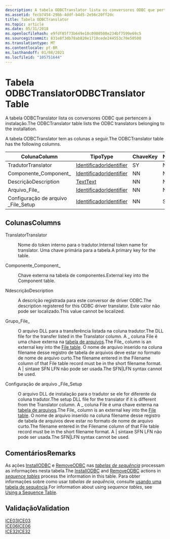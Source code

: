 ```yaml
---
description: A tabela ODBCTranslator lista os conversores ODBC que pertencem à instalação.
ms.assetid: fecb7454-29bb-4ddf-b4d5-2e56c20ff2dc
title: Tabela ODBCTranslator
ms.topic: article
ms.date: 05/31/2018
ms.openlocfilehash: e9fdf85f73b649e18c0980508e234bf7599e69c5
ms.sourcegitcommit: 831e8f3db78ab820e1710cede244553c70e50500
ms.translationtype: MT
ms.contentlocale: pt-BR
ms.lasthandoff: 01/08/2021
ms.locfileid: "105751644"
---
```

# <a name="odbctranslator-table"></a><span data-ttu-id="5f20e-103">Tabela ODBCTranslator</span><span class="sxs-lookup"><span data-stu-id="5f20e-103">ODBCTranslator Table</span></span>

<span data-ttu-id="5f20e-104">A tabela ODBCTranslator lista os conversores ODBC que pertencem à instalação.</span><span class="sxs-lookup"><span data-stu-id="5f20e-104">The ODBCTranslator table lists the ODBC translators belonging to the installation.</span></span>

<span data-ttu-id="5f20e-105">A tabela ODBCTranslator tem as colunas a seguir.</span><span class="sxs-lookup"><span data-stu-id="5f20e-105">The ODBCTranslator table has the following columns.</span></span>



| <span data-ttu-id="5f20e-106">Coluna</span><span class="sxs-lookup"><span data-stu-id="5f20e-106">Column</span></span>      | <span data-ttu-id="5f20e-107">Tipo</span><span class="sxs-lookup"><span data-stu-id="5f20e-107">Type</span></span>                         | <span data-ttu-id="5f20e-108">Chave</span><span class="sxs-lookup"><span data-stu-id="5f20e-108">Key</span></span> | <span data-ttu-id="5f20e-109">Nullable</span><span class="sxs-lookup"><span data-stu-id="5f20e-109">Nullable</span></span> |
|-------------|------------------------------|-----|----------|
| <span data-ttu-id="5f20e-110">Tradutor</span><span class="sxs-lookup"><span data-stu-id="5f20e-110">Translator</span></span>  | [<span data-ttu-id="5f20e-111">Identificador</span><span class="sxs-lookup"><span data-stu-id="5f20e-111">Identifier</span></span>](identifier.md) | <span data-ttu-id="5f20e-112">S</span><span class="sxs-lookup"><span data-stu-id="5f20e-112">Y</span></span>   | <span data-ttu-id="5f20e-113">N</span><span class="sxs-lookup"><span data-stu-id="5f20e-113">N</span></span>        |
| <span data-ttu-id="5f20e-114">Componente\_</span><span class="sxs-lookup"><span data-stu-id="5f20e-114">Component\_</span></span> | [<span data-ttu-id="5f20e-115">Identificador</span><span class="sxs-lookup"><span data-stu-id="5f20e-115">Identifier</span></span>](identifier.md) | <span data-ttu-id="5f20e-116">N</span><span class="sxs-lookup"><span data-stu-id="5f20e-116">N</span></span>   | <span data-ttu-id="5f20e-117">N</span><span class="sxs-lookup"><span data-stu-id="5f20e-117">N</span></span>        |
| <span data-ttu-id="5f20e-118">Descrição</span><span class="sxs-lookup"><span data-stu-id="5f20e-118">Description</span></span> | [<span data-ttu-id="5f20e-119">Text</span><span class="sxs-lookup"><span data-stu-id="5f20e-119">Text</span></span>](text.md)             | <span data-ttu-id="5f20e-120">N</span><span class="sxs-lookup"><span data-stu-id="5f20e-120">N</span></span>   | <span data-ttu-id="5f20e-121">N</span><span class="sxs-lookup"><span data-stu-id="5f20e-121">N</span></span>        |
| <span data-ttu-id="5f20e-122">Arquivo\_</span><span class="sxs-lookup"><span data-stu-id="5f20e-122">File\_</span></span>      | [<span data-ttu-id="5f20e-123">Identificador</span><span class="sxs-lookup"><span data-stu-id="5f20e-123">Identifier</span></span>](identifier.md) | <span data-ttu-id="5f20e-124">N</span><span class="sxs-lookup"><span data-stu-id="5f20e-124">N</span></span>   | <span data-ttu-id="5f20e-125">N</span><span class="sxs-lookup"><span data-stu-id="5f20e-125">N</span></span>        |
| <span data-ttu-id="5f20e-126">Configuração de arquivo \_</span><span class="sxs-lookup"><span data-stu-id="5f20e-126">File\_Setup</span></span> | [<span data-ttu-id="5f20e-127">Identificador</span><span class="sxs-lookup"><span data-stu-id="5f20e-127">Identifier</span></span>](identifier.md) | <span data-ttu-id="5f20e-128">N</span><span class="sxs-lookup"><span data-stu-id="5f20e-128">N</span></span>   | <span data-ttu-id="5f20e-129">S</span><span class="sxs-lookup"><span data-stu-id="5f20e-129">Y</span></span>        |



 

## <a name="columns"></a><span data-ttu-id="5f20e-130">Colunas</span><span class="sxs-lookup"><span data-stu-id="5f20e-130">Columns</span></span>

<dl> <dt>

<span data-ttu-id="5f20e-131"><span id="Translator"></span><span id="translator"></span><span id="TRANSLATOR"></span>Translator</span><span class="sxs-lookup"><span data-stu-id="5f20e-131"><span id="Translator"></span><span id="translator"></span><span id="TRANSLATOR"></span>Translator</span></span>
</dt> <dd>

<span data-ttu-id="5f20e-132">Nome do token interno para o tradutor.</span><span class="sxs-lookup"><span data-stu-id="5f20e-132">Internal token name for translator.</span></span> <span data-ttu-id="5f20e-133">Uma chave primária para a tabela.</span><span class="sxs-lookup"><span data-stu-id="5f20e-133">A primary key for the table.</span></span>

</dd> <dt>

<span data-ttu-id="5f20e-134"><span id="Component_"></span><span id="component_"></span><span id="COMPONENT_"></span>Componente\_</span><span class="sxs-lookup"><span data-stu-id="5f20e-134"><span id="Component_"></span><span id="component_"></span><span id="COMPONENT_"></span>Component\_</span></span>
</dt> <dd>

<span data-ttu-id="5f20e-135">Chave externa na tabela de componentes.</span><span class="sxs-lookup"><span data-stu-id="5f20e-135">External key into the Component table.</span></span>

</dd> <dt>

<span data-ttu-id="5f20e-136"><span id="Description"></span><span id="description"></span><span id="DESCRIPTION"></span>Ndescrição</span><span class="sxs-lookup"><span data-stu-id="5f20e-136"><span id="Description"></span><span id="description"></span><span id="DESCRIPTION"></span>Description</span></span>
</dt> <dd>

<span data-ttu-id="5f20e-137">A descrição registrada para este conversor de driver ODBC.</span><span class="sxs-lookup"><span data-stu-id="5f20e-137">The description registered for this ODBC driver translator.</span></span> <span data-ttu-id="5f20e-138">Este valor não pode ser localizado.</span><span class="sxs-lookup"><span data-stu-id="5f20e-138">This value cannot be localized.</span></span>

</dd> <dt>

<span data-ttu-id="5f20e-139"><span id="File_"></span><span id="file_"></span><span id="FILE_"></span>Grupo\_</span><span class="sxs-lookup"><span data-stu-id="5f20e-139"><span id="File_"></span><span id="file_"></span><span id="FILE_"></span>File\_</span></span>
</dt> <dd>

<span data-ttu-id="5f20e-140">O arquivo DLL para a transferência listada na coluna tradutor.</span><span class="sxs-lookup"><span data-stu-id="5f20e-140">The DLL file for the transfer listed in the Translator column.</span></span> <span data-ttu-id="5f20e-141">A \_ coluna File é uma chave externa na [tabela de arquivos](file-table.md).</span><span class="sxs-lookup"><span data-stu-id="5f20e-141">The File\_ column is an external key into the [File table](file-table.md).</span></span> <span data-ttu-id="5f20e-142">O nome de arquivo inserido na coluna filename desse registro de tabela de arquivos deve estar no formato de nome de arquivo curto.</span><span class="sxs-lookup"><span data-stu-id="5f20e-142">The filename entered in the Filename column of that File table record must be in the short filename format.</span></span> <span data-ttu-id="5f20e-143">A \| sintaxe SFN LFN não pode ser usada.</span><span class="sxs-lookup"><span data-stu-id="5f20e-143">The SFN\|LFN syntax cannot be used.</span></span>

</dd> <dt>

<span data-ttu-id="5f20e-144"><span id="File_Setup"></span><span id="file_setup"></span><span id="FILE_SETUP"></span>Configuração de arquivo \_</span><span class="sxs-lookup"><span data-stu-id="5f20e-144"><span id="File_Setup"></span><span id="file_setup"></span><span id="FILE_SETUP"></span>File\_Setup</span></span>
</dt> <dd>

<span data-ttu-id="5f20e-145">O arquivo DLL de instalação para o tradutor se ele for diferente da coluna tradutor.</span><span class="sxs-lookup"><span data-stu-id="5f20e-145">The setup DLL file for the translator if it is different from the Translator column.</span></span> <span data-ttu-id="5f20e-146">A \_ coluna File é uma chave externa na [tabela de arquivos](file-table.md).</span><span class="sxs-lookup"><span data-stu-id="5f20e-146">The File\_ column is an external key into the [File table](file-table.md).</span></span> <span data-ttu-id="5f20e-147">O nome de arquivo inserido na coluna filename desse registro de tabela de arquivos deve estar no formato de nome de arquivo curto.</span><span class="sxs-lookup"><span data-stu-id="5f20e-147">The filename entered in the Filename column of that File table record must be in the short filename format.</span></span> <span data-ttu-id="5f20e-148">A \| sintaxe SFN LFN não pode ser usada.</span><span class="sxs-lookup"><span data-stu-id="5f20e-148">The SFN\|LFN syntax cannot be used.</span></span>

</dd> </dl>

## <a name="remarks"></a><span data-ttu-id="5f20e-149">Comentários</span><span class="sxs-lookup"><span data-stu-id="5f20e-149">Remarks</span></span>

<span data-ttu-id="5f20e-150">As ações [InstallODBC](installodbc-action.md) e [RemoveODBC](removeodbc-action.md) nas [*tabelas de sequência*](s-gly.md) processam as informações nesta tabela.</span><span class="sxs-lookup"><span data-stu-id="5f20e-150">The [InstallODBC](installodbc-action.md) and [RemoveODBC](removeodbc-action.md) actions in [*sequence tables*](s-gly.md) process the information in this table.</span></span> <span data-ttu-id="5f20e-151">Para obter informações sobre como usar *tabelas de sequência*, consulte [usando uma tabela de sequência](using-a-sequence-table.md).</span><span class="sxs-lookup"><span data-stu-id="5f20e-151">For information about using *sequence tables*, see [Using a Sequence Table](using-a-sequence-table.md).</span></span>

## <a name="validation"></a><span data-ttu-id="5f20e-152">Validação</span><span class="sxs-lookup"><span data-stu-id="5f20e-152">Validation</span></span>

<dl>

[<span data-ttu-id="5f20e-153">ICE03</span><span class="sxs-lookup"><span data-stu-id="5f20e-153">ICE03</span></span>](ice03.md)  
[<span data-ttu-id="5f20e-154">ICE06</span><span class="sxs-lookup"><span data-stu-id="5f20e-154">ICE06</span></span>](ice06.md)  
[<span data-ttu-id="5f20e-155">ICE32</span><span class="sxs-lookup"><span data-stu-id="5f20e-155">ICE32</span></span>](ice32.md)  
</dl>

 

 



